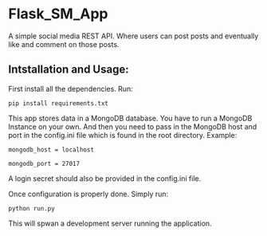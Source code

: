 # Flask_SM_App
A simple social media REST API. Where users can post posts and eventually
like and comment on those posts. 

## Intstallation and Usage:

First install all the dependencies. Run:

`pip install requirements.txt`

This app stores data in a MongoDB database. You have to run a MongoDB
Instance on your own. And then you need to pass in the MongoDB host 
and port in the config.ini file which is found in the root directory.
Example:

`mongodb_host = localhost`

`mongodb_port = 27017`

A login secret should also be provided in the config.ini file.

Once configuration is properly done. Simply run:

`python run.py`

This will spwan a development server running the application.